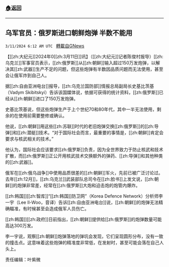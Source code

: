 ###  [:house:返回](README.md)
---


## 乌军官员：俄罗斯进口朝鲜炮弹 半数不能用
`3/11/2024 6:12 AM UTC ` [轉載自GNews](https://gnews.org/articles/2383375)

【[[zh:大纪元]]2024年0[[zh:3月11日]]讯】（[[zh:大纪元]]记者陈俊村报导）[[zh:乌克兰]]军事官员表示，[[zh:俄罗斯]]从[[zh:朝鲜]]输入超过150万发炮弹，以解决其[[zh:武器]]生产不足的问题，但这些炮弹有半数因品质问题而无法使用，甚至会让俄军炸到自己人。

据[[zh:自由亚洲电台]]报导，[[zh:乌克兰国防部]]情报总局副局长史基比茨基（Vadym Skibitskyi）告诉该国媒体说，依据可获得的统计资料，[[zh:俄罗斯]]已经从[[zh:朝鲜]]进口了150万发炮弹。

史基比茨基说，但这些炮弹生产于上个世纪70和80年代，其中一半无法使用，剩余的在使用前需要整修或确认。

他说，[[zh:朝鲜]]用这些[[zh:苏联]]时代的老旧炮弹交换[[zh:俄罗斯]]的[[zh:导弹]]和[[zh:潜艇]]技术。“对于国际社会而言，最重要的事情是，[[zh:朝鲜]]肯定会要求与核武相关的技术。”

他认为，国际社会应该要求[[zh:俄罗斯]]负责，因为全世界致力于防止核武和技术扩散，而[[zh:俄罗斯]]正公开用核武技术交换额外的弹药、[[zh:导弹]]和其他种类的[[zh:武器]]。

俄军在[[zh:俄乌战争]]中使用品质很差的[[zh:朝鲜]]军火，先前已被广泛讨论过。去年[[zh:12月]]，[[zh:乌克兰]]武装部队总司令在[[zh:脸书]]上发文说，[[zh:朝鲜]]的炮弹非常差，经常在[[zh:俄罗斯]]大炮和迫击炮的炮管内爆炸。

[[zh:韩国]][[zh:智库]]“[[zh:韩国]]防卫网”（Korea Defence Network）分析师李一宇（Lee Il-Woo，音译）告诉[[zh:自由亚洲电台]]说，[[zh:朝鲜]]的炮弹无法精确瞄准，有时候甚至会造成俄军人员伤亡。

[[zh:韩国]][[zh:政府]]日前指出，[[zh:朝鲜]]提供给[[zh:俄罗斯]]的炮弹数量可能高达300万发。

李一宇说，观察[[zh:朝鲜]]炮弹落地的弹坑会发现，它们呈现圆形分布，没有一致的撞击点。这意味着这些炮弹的精准度非常低，在发射时，甚至可能会落在自己人头上。

责任编辑：叶紫微
